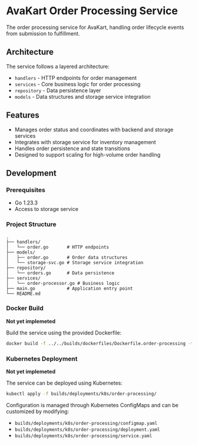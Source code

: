 # AvaKart Order Processing Service

The order processing service for AvaKart, handling order lifecycle events from submission to fulfillment.

## Architecture

The service follows a layered architecture:
- `handlers` - HTTP endpoints for order management
- `services` - Core business logic for order processing
- `repository` - Data persistence layer
- `models` - Data structures and storage service integration

## Features

- Manages order status and coordinates with backend and storage services
- Integrates with storage service for inventory management
- Handles order persistence and state transitions
- Designed to support scaling for high-volume order handling

## Development

### Prerequisites
- Go 1.23.3
- Access to storage service

### Project Structure
```
.
├── handlers/
│   └── order.go       # HTTP endpoints
├── models/
│   ├── order.go       # Order data structures
│   └── storage-svc.go # Storage service integration
├── repository/
│   └── orders.go      # Data persistence
├── services/
│   └── order-processor.go # Business logic
├── main.go            # Application entry point
└── README.md
```

### Docker Build

**Not yet implemeted**

Build the service using the provided Dockerfile:
```bash
docker build -f ../../builds/dockerfiles/Dockerfile.order-processing -t order-processing.svc.avakart .
```
### Kubernetes Deployment

**Not yet implemeted**

The service can be deployed using Kubernetes:
```bash
kubectl apply -f builds/deployments/k8s/order-processing/
```

Configuration is managed through Kubernetes ConfigMaps and can be customized by modifying:
- `builds/deployments/k8s/order-processing/configmap.yaml`
- `builds/deployments/k8s/order-processing/deployment.yaml`
- `builds/deployments/k8s/order-processing/service.yaml`

